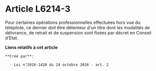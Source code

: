 # Article L6214-3

Pour certaines opérations professionnelles effectuées hors vue du télépilote, ce dernier doit être détenteur d'un titre dont
les modalités de délivrance, de retrait et de suspension sont fixées par décret en Conseil d'Etat.

**Liens relatifs à cet article**

	**Créé par**:

	  - Loi n°2016-1428 du 24 octobre 2016 - art. 2
